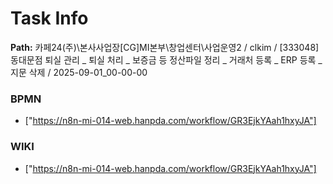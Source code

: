 # Task Info

**Path:** 카페24(주)\본사사업장\[CG]MI본부\창업센터\사업운영2 / clkim / [333048] 동대문점 퇴실 관리 _ 퇴실 처리 _ 보증금 등 정산파일 정리 _ 거래처 등록 _ ERP 등록 _ 지문 삭제 / 2025-09-01_00-00-00

### BPMN
- ["https://n8n-mi-014-web.hanpda.com/workflow/GR3EjkYAah1hxyJA"]

### WIKI
- ["https://n8n-mi-014-web.hanpda.com/workflow/GR3EjkYAah1hxyJA"]

